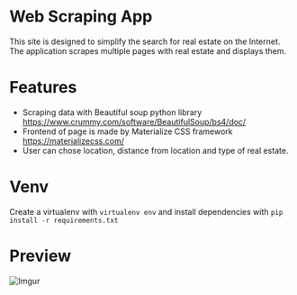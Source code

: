 # Web Scraping App
This site is designed to simplify the search for real estate on the Internet. The application scrapes multiple pages with real estate and displays them.

# Features

-  Scraping data with Beautiful soup python library https://www.crummy.com/software/BeautifulSoup/bs4/doc/
-  Frontend of page is made by Materialize CSS framework https://materializecss.com/
-  User can chose location, distance from location and type of real estate. 

# Venv

Create a virtualenv with `virtualenv env` and install dependencies with `pip install -r requirements.txt`

# Preview

![Imgur](https://i.imgur.com/WoVEDFB.gif)
